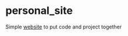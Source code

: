 # personal_site
Simple [website]([url](https://med4kat.github.io/personal_site/index.html)) to put code and project together
